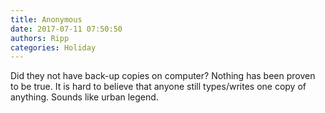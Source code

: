 ```yaml
---
title: Anonymous
date: 2017-07-11 07:50:50
authors: Ripp
categories: Holiday
---
```


 Did they not have back-up copies on computer?  Nothing has been proven to be true.  It is hard to believe that anyone still types/writes one copy of anything.  Sounds like urban legend.
